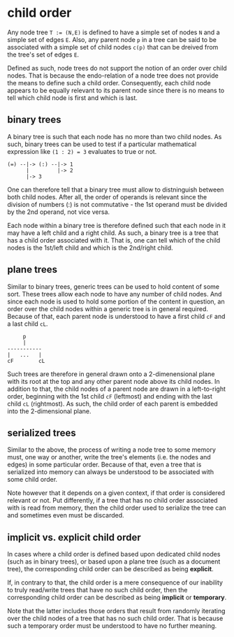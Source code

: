 
<!-- ======================================================================= -->
# child order

Any node tree `T := (N,E)` is defined to have a simple set of nodes `N` and a
simple set of edges `E`. Also, any parent node `p` in a tree can be said to be
associated with a simple set of child nodes `c(p)` that can be dreived from
the tree's set of edges `E`.

Defined as such, node trees do not support the notion of an order over child
nodes. That is because the endo-relation of a node tree does not provide the
means to define such a child order. Consequently, each child node appears to
be equally relevant to its parent node since there is no means to tell which
child node is first and which is last.

<!-- ======================================================================= -->
## binary trees

A binary tree is such that each node has no more than two child nodes. As such,
binary trees can be used to test if a particular mathematical expression like
`(1 : 2) = 3` evaluates to true or not.

```
(=) --|-> (:) --|-> 1
      |         |-> 2
      |-> 3
```

One can therefore tell that a binary tree must allow to distninguish between
both child nodes. After all, the order of operands is relevant since the
division of numbers (:) is not commutative - the 1st operand must be divided
by the 2nd operand, not vice versa.

Each node within a binary tree is therefore defined such that each node in it
may have a left child and a right child. As such, a binary tree is a tree that
has a child order associated with it. That is, one can tell which of the child
nodes is the 1st/left child and which is the 2nd/right child.

<!-- ======================================================================= -->
## plane trees

Similar to binary trees, generic trees can be used to hold content of some sort.
These trees allow each node to have any number of child nodes. And since each
node is used to hold some portion of the content in question, an order over the
child nodes within a generic tree is in general required. Because of that, each
parent node is understood to have a first child `cF` and a last child `cL`.

```
     p
     |
-----------
|   ...   |
cF        cL
```

Such trees are therefore in general drawn onto a 2-dimenensional plane with its
root at the top and any other parent node above its child nodes. In addition
to that, the child nodes of a parent node are drawn in a left-to-right order,
beginning with the 1st child `cF` (leftmost) and ending with the last child
`cL` (rightmost). As such, the child order of each parent is embedded into the
2-dimensional plane.

<!-- ======================================================================= -->
## serialized trees

Similar to the above, the process of writing a node tree to some memory must,
one way or another, write the tree's elements (i.e. the nodes and edges) in
some particular order. Because of that, even a tree that is serialized into
memory can always be understood to be associated with some child order.

Note however that it depends on a given context, if that order is considered
relevant or not. Put differently, if a tree that has no child order associated
with is read from memory, then the child order used to serialize the tree can
and sometimes even must be discarded.

<!-- ======================================================================= -->
## implicit vs. explicit child order

In cases where a child order is defined based upon dedicated child nodes (such
as in binary trees), or based upon a plane tree (such as a document tree),
the corresponding child order can be described as being **explicit**.

If, in contrary to that, the child order is a mere consequence of our inability
to truly read/write trees that have no such child order, then the corresponding
child order can be described as being **implicit** or **temporary**.

Note that the latter includes those orders that result from randomly iterating
over the child nodes of a tree that has no such child order. That is because
such a temporary order must be understood to have no further meaning.
